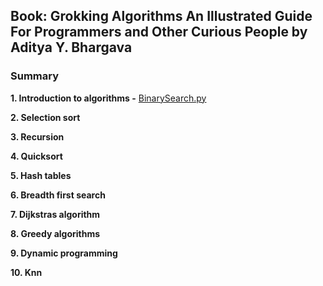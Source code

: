 ## Book: Grokking Algorithms An Illustrated Guide For Programmers and Other Curious People by Aditya Y. Bhargava

### Summary

**1. Introduction to algorithms -** [BinarySearch.py](https://github.com/deborafaria01/grokking_algorithms_exercises/blob/main/BinarySearch.py)

****2. Selection sort****

****3. Recursion****

****4. Quicksort****

****5. Hash tables****

****6. Breadth first search****

****7. Dijkstras algorithm****

****8. Greedy algorithms****

****9. Dynamic programming****

****10. Knn****
